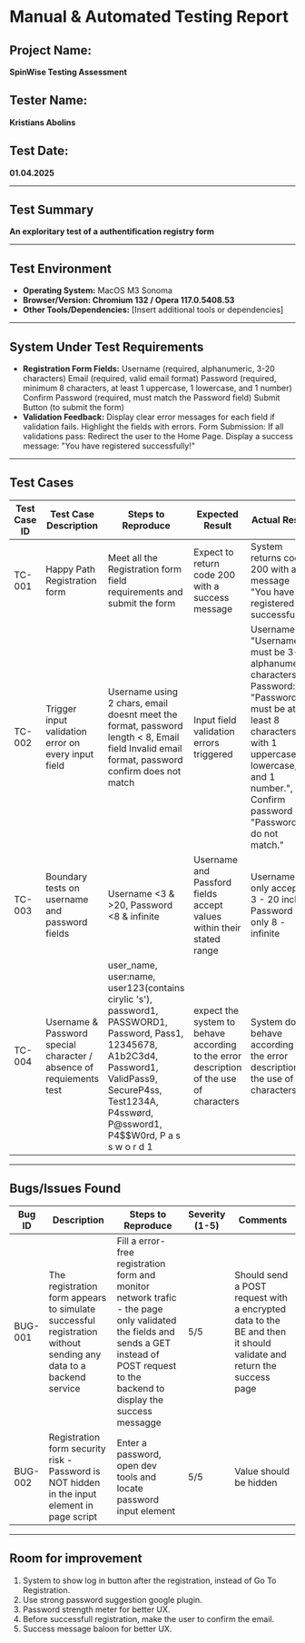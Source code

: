 # Manual & Automated Testing Report

## Project Name:  
**SpinWise Testing Assessment**

## Tester Name:  
**Kristians Abolins**

## Test Date:  
**01.04.2025**

---

## Test Summary  
**An exploritary test of a authentification registry form**

---

## Test Environment  
- **Operating System:** MacOS M3 Sonoma
- **Browser/Version: Chromium 132 / Opera 117.0.5408.53** 
- **Other Tools/Dependencies:** [Insert additional tools or dependencies]  

---

## System Under Test Requirements
- **Registration Form Fields:**
Username (required, alphanumeric, 3-20 characters)
Email (required, valid email format)
Password (required, minimum 8 characters, at least 1 uppercase, 1 lowercase, and 1 number)
Confirm Password (required, must match the Password field)
Submit Button (to submit the form)
- **Validation Feedback:**
Display clear error messages for each field if validation fails.
Highlight the fields with errors.
Form Submission:
If all validations pass:
Redirect the user to the Home Page.
Display a success message: "You have registered successfully!"


---

## Test Cases  

| Test Case ID | Test Case Description | Steps to Reproduce | Expected Result | Actual Result | Status (Pass/Fail) | Comments |
|--------------|------------------------|---------------------|-----------------|---------------|--------------------|----------|
| TC-001       | Happy Path Registration form | Meet all the Registration form field requirements and submit the form | Expect to return code 200 with a success message  | System returns code 200 with a message "You have registered successfully!" | Pass | |
| TC-002       | Trigger input validation error on every input field  | Username using 2 chars, email doesnt meet the format, password length < 8, Email field Invalid email format, password confirm does not match | Input field validation errors triggered | Username: "Username must be 3-20 alphanumeric characters.", Password: "Password must be at least 8 characters with 1 uppercase, 1 lowercase, and 1 number.", Confirm password "Passwords do not match." | Pass | Front-end validated email field first, and only after repeated form submission the other fields were validated |
| TC-003       | Boundary tests on username and password fields | Username <3 & >20, Password <8 & infinite | Username and Passford fields accept values within their stated range | Username only accepts 3 - 20 incl., Password only 8 - infinite | Pass |
| TC-004       | Username & Password special character / absence of requiements test | user_name, user:name, uѕer123(contains cirylic 's'),  password1, PASSWORD1, Password, Pass1, 12345678, A1b2C3d4, Password1, ValidPass9, SecureP4ss, Test1234A, P4sswørd, P@ssword1, P4$$W0rd, P a s s w o r d 1 | expect the system to behave according to the error description of the use of characters | System does behave according to the error description of the use of characters | Pass | |

---

## Bugs/Issues Found  

| Bug ID | Description | Steps to Reproduce | Severity (1-5) | Comments |
|--------|-------------|---------------------|---------------|----------|
| BUG-001 | The registration form appears to simulate successful registration without sending any data to a backend service | Fill a error-free registration form and monitor network trafic - the page only validated the fields and sends a GET instead of POST request to the backend to display the success messagge | 5/5 | Should send a POST request with a encrypted data to the BE and then it should validate and return the success page |
| BUG-002 | Registration form security risk - Password is NOT hidden in the input element in page script | Enter a password, open dev tools and locate password input element | 5/5 | Value should be hidden |


---

## Room for improvement
1. System to show log in button after the registration, instead of Go To Registration.
2. Use strong password suggestion google plugin.
3. Password strength meter for better UX.
4. Before successfull registration, make the user to confirm the email.
5. Success message baloon for better UX.
